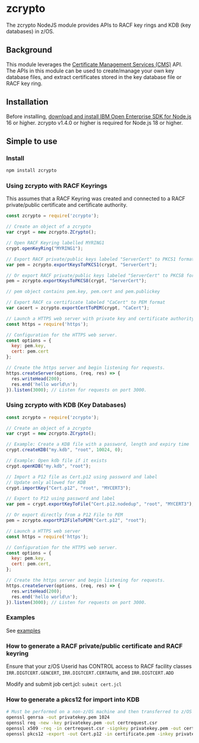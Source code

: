 # zcrypto
The zcrypto NodeJS module provides APIs to RACF key rings and KDB (key databases) in z/OS.

## Background

This module leverages the [Certificate Management Services (CMS)](https://www.ibm.com/support/knowledgecenter/en/SSLTBW_2.4.0/com.ibm.zos.v2r4.gska100/sssl2cms1000455.htm) API.
The APIs in this module can be used to create/manage your own key database files,
and extract certificates stored in the key database file or RACF key ring.

## Installation

<!--
This is a [Node.js](https://nodejs.org/en/) module available through the
[npm registry](https://www.npmjs.com/).
-->

Before installing, [download and install IBM Open Enterprise SDK for Node.js](https://www.ibm.com/docs/en/sdk-nodejs-zos)
16 or higher. zcrypto v1.4.0 or higher is required for Node.js 18 or higher.

## Simple to use

### Install

```bash
npm install zcrypto
```

### Using zcrypto with RACF Keyrings
This assumes that a RACF Keyring was created and connected to a RACF private/public certificate and certificate authority.

```js
const zcrypto = require('zcrypto');

// Create an object of a zcrypto
var crypt = new zcrypto.ZCrypto();

// Open RACF Keyring labelled MYRING1
crypt.openKeyRing("MYRING1");

// Export RACF private/public keys labeled "ServerCert" to PKCS1 format
var pem = zcrypto.exportKeysToPKCS1(crypt, "ServerCert");

// Or export RACF private/public keys labeled "ServerCert" to PKCS8 format
pem = zcrypto.exportKeysToPKCS8(crypt, "ServerCert");

// pem object contains pem.key, pem.cert and pem.publickey

// Export RACF ca certificate labeled "CaCert" to PEM format
var cacert = zcrypto.exportCertToPEM(crypt, "CaCert");

// Launch a HTTPS web server with private key and certificate authority
const https = require('https'); 

// Configuration for the HTTPS web server.
const options = {
  key: pem.key,
  cert: pem.cert
};

// Create the https server and begin listening for requests.
https.createServer(options, (req, res) => {
  res.writeHead(200); 
  res.end('hello world\n'); 
}).listen(3000); // Listen for requests on port 3000.
```

### Using zcrypto with KDB (Key Databases)

```js
const zcrypto = require('zcrypto');

// Create an object of a zcrypto
var crypt = new zcrypto.ZCrypto();

// Example: Create a KDB file with a password, length and expiry time
crypt.createKDB("my.kdb", "root", 10024, 0);

// Example: Open kdb file if it exists
crypt.openKDB("my.kdb", "root");

// Import a P12 file as Cert.p12 using password and label
// Update only allowed for KDB
crypt.importKey("Cert.p12", "root", "MYCERT3");

// Export to P12 using password and label
var pem = crypt.exportKeyToFile("Cert.p12.nodedup", "root", "MYCERT3");

// Or export directly from a P12 File to PEM
pem = zcrypto.exportP12FileToPEM("Cert.p12", "root");

// Launch a HTTPS web server
const https = require('https'); 

// Configuration for the HTTPS web server.
const options = {
  key: pem.key,
  cert: pem.cert,
};

// Create the https server and begin listening for requests.
https.createServer(options, (req, res) => {
  res.writeHead(200); 
  res.end('hello world\n'); 
}).listen(3000); // Listen for requests on port 3000.
```

### Examples
See [examples](/examples) 

### How to generate a RACF private/public certificate and RACF keyring
Ensure that your z/OS Userid has CONTROL access to RACF facility classes `IRR.DIGTCERT.GENCERT`, `IRR.DIGTCERT.CERTAUTH`, and `IRR.DIGTCERT.ADD`

Modify and submit job cert.jcl:
`submit cert.jcl`

### How to generate a pkcs12 for import into KDB
```bash
# Must be performed on a non-z/OS machine and then transferred to z/OS as binary
openssl genrsa -out privatekey.pem 1024 
openssl req -new -key privatekey.pem -out certrequest.csr
openssl x509 -req -in certrequest.csr -signkey privatekey.pem -out certificate.pem
openssl pkcs12 -export -out Cert.p12 -in certificate.pem -inkey privatekey.pem -passin pass:password -passout pass:password
```
